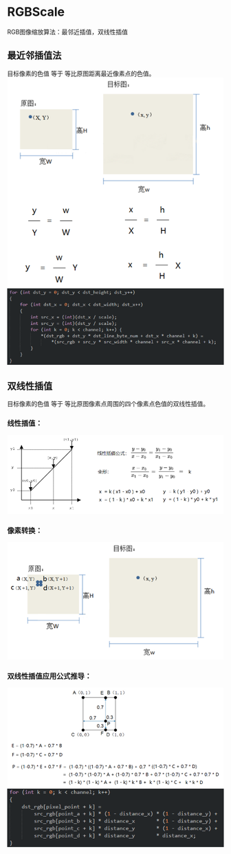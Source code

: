 # RGBScale
RGB图像缩放算法：最邻近插值，双线性插值

## 最近邻插值法
目标像素的色值 等于 等比原图距离最近像素点的色值。
![](MdPicture/01.png)
![](MdPicture/02.png)

## 双线性插值
目标像素的色值 等于 等比原图像素点周围的四个像素点色值的双线性插值。

### 线性插值：
![](MdPicture/03.png)
### 像素转换：
![](MdPicture/04.png)
### 双线性插值应用公式推导：
![](MdPicture/05.png)
![](MdPicture/06.png)